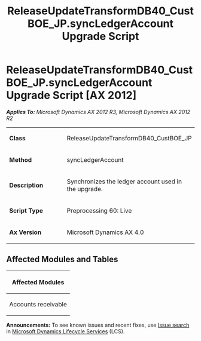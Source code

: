 ﻿---
title: ReleaseUpdateTransformDB40_CustBOE_JP.syncLedgerAccount Upgrade Script
TOCTitle: ReleaseUpdateTransformDB40_CustBOE_JP.syncLedgerAccount Upgrade Script
ms:assetid: d31ade6c-09e3-de32-655b-012b44ff30d0
ms:mtpsurl: https://msdn.microsoft.com/en-us/library/JJ686969(v=AX.60)
ms:contentKeyID: 49711419
ms.date: 05/18/2015
mtps_version: v=AX.60
---

# ReleaseUpdateTransformDB40\_CustBOE\_JP.syncLedgerAccount Upgrade Script [AX 2012]


_**Applies To:** Microsoft Dynamics AX 2012 R3, Microsoft Dynamics AX 2012 R2_

<table>
<colgroup>
<col style="width: 50%" />
<col style="width: 50%" />
</colgroup>
<tbody>
<tr class="odd">
<td><p><strong>Class</strong></p></td>
<td><p>ReleaseUpdateTransformDB40_CustBOE_JP</p></td>
</tr>
<tr class="even">
<td><p><strong>Method</strong></p></td>
<td><p>syncLedgerAccount</p></td>
</tr>
<tr class="odd">
<td><p><strong>Description</strong></p></td>
<td><p>Synchronizes the ledger account used in the upgrade.</p></td>
</tr>
<tr class="even">
<td><p><strong>Script Type</strong></p></td>
<td><p>Preprocessing 60: Live</p></td>
</tr>
<tr class="odd">
<td><p><strong>Ax Version</strong></p></td>
<td><p>Microsoft Dynamics AX 4.0</p></td>
</tr>
</tbody>
</table>


## Affected Modules and Tables

<table>
<colgroup>
<col style="width: 100%" />
</colgroup>
<thead>
<tr class="header">
<th><p>Affected Modules</p></th>
</tr>
</thead>
<tbody>
<tr class="odd">
<td><p>Accounts receivable</p></td>
</tr>
</tbody>
</table>

  
**Announcements:** To see known issues and recent fixes, use [Issue search](http://go.microsoft.com/fwlink/?linkid=389258) in [Microsoft Dynamics Lifecycle Services](http://go.microsoft.com/fwlink/?linkid=306505) (LCS).

